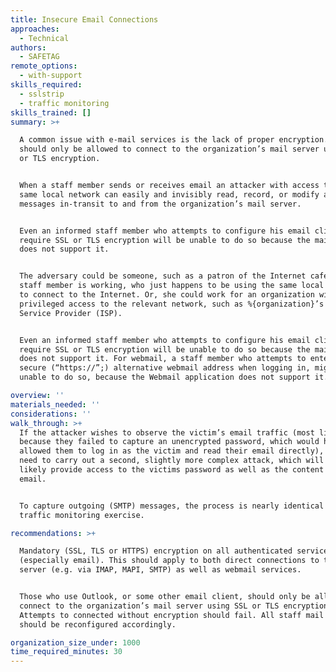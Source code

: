```yaml
---
title: Insecure Email Connections
approaches:
  - Technical
authors:
  - SAFETAG
remote_options:
  - with-support
skills_required:
  - sslstrip
  - traffic monitoring
skills_trained: []
summary: >+

  A common issue with e-mail services is the lack of proper encryption. Staff
  should only be allowed to connect to the organization’s mail server using SSL
  or TLS encryption. 


  When a staff member sends or receives email an attacker with access to the
  same local network can easily and invisibly read, record, or modify all
  messages in-transit to and from the organization’s mail server.


  Even an informed staff member who attempts to configure his email client to
  require SSL or TLS encryption will be unable to do so because the mail server
  does not support it.


  The adversary could be someone, such as a patron of the Internet cafe where a
  staff member is working, who just happens to be using the same local network
  to connect to the Internet. Or, she could work for an organization with
  privileged access to the relevant network, such as %{organization}’s Internet
  Service Provider (ISP).


  Even an informed staff member who attempts to configure his email client to
  require SSL or TLS encryption will be unable to do so because the mail server
  does not support it. For webmail, a staff member who attempts to enter the
  secure (“https://”;) alternative webmail address when logging in, might be
  unable to do so, because the Webmail application does not support it.

overview: ''
materials_needed: ''
considerations: ''
walk_through: >+
  If the attacker wishes to observe the victim’s email traffic (most likely
  because they failed to capture an unencrypted password, which would have
  allowed them to log in as the victim and read their email directly), they may
  need to carry out a second, slightly more complex attack, which will also
  likely provide access to the victims password as well as the content of their
  email.


  To capture outgoing (SMTP) messages, the process is nearly identical to the
  traffic monitoring exercise.

recommendations: >+

  Mandatory (SSL, TLS or HTTPS) encryption on all authenticated services
  (especially email). This should apply to both direct connections to the email
  server (e.g. via IMAP, MAPI, SMTP) as well as webmail services.


  Those who use Outlook, or some other email client, should only be allowed to
  connect to the organization’s mail server using SSL or TLS encryption.
  Attempts to connected without encryption should fail. All staff mail clients
  should be reconfigured accordingly.

organization_size_under: 1000
time_required_minutes: 30
---
```


